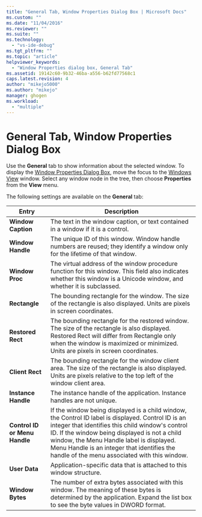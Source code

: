 ```yaml
---
title: "General Tab, Window Properties Dialog Box | Microsoft Docs"
ms.custom: ""
ms.date: "11/04/2016"
ms.reviewer: ""
ms.suite: ""
ms.technology: 
  - "vs-ide-debug"
ms.tgt_pltfrm: ""
ms.topic: "article"
helpviewer_keywords: 
  - "Window Properties dialog box, General Tab"
ms.assetid: 19142c60-9b32-46ba-a556-b62fd77568c1
caps.latest.revision: 4
author: "mikejo5000"
ms.author: "mikejo"
manager: ghogen
ms.workload: 
  - "multiple"
---
```

# General Tab, Window Properties Dialog Box
Use the **General** tab to show information about the selected window. To display the [Window Properties Dialog Box](../debugger/window-properties-dialog-box.md), move the focus to the [Windows View](../debugger/windows-view.md) window. Select any window node in the tree, then choose **Properties** from the **View** menu.  
  
 The following settings are available on the **General** tab:  
  
|Entry|Description|  
|-----------|-----------------|  
|**Window Caption**|The text in the window caption, or text contained in a window if it is a control.|  
|**Window Handle**|The unique ID of this window. Window handle numbers are reused; they identify a window only for the lifetime of that window.|  
|**Window Proc**|The virtual address of the window procedure function for this window. This field also indicates whether this window is a Unicode window, and whether it is subclassed.|  
|**Rectangle**|The bounding rectangle for the window. The size of the rectangle is also displayed. Units are pixels in screen coordinates.|  
|**Restored Rect**|The bounding rectangle for the restored window. The size of the rectangle is also displayed. Restored Rect will differ from Rectangle only when the window is maximized or minimized. Units are pixels in screen coordinates.|  
|**Client Rect**|The bounding rectangle for the window client area. The size of the rectangle is also displayed. Units are pixels relative to the top left of the window client area.|  
|**Instance Handle**|The instance handle of the application. Instance handles are not unique.|  
|**Control ID or Menu Handle**|If the window being displayed is a child window, the Control ID label is displayed. Control ID is an integer that identifies this child window's control ID. If the window being displayed is not a child window, the Menu Handle label is displayed. Menu Handle is an integer that identifies the handle of the menu associated with this window.|  
|**User Data**|Application-specific data that is attached to this window structure.|  
|**Window Bytes**|The number of extra bytes associated with this window. The meaning of these bytes is determined by the application. Expand the list box to see the byte values in DWORD format.|